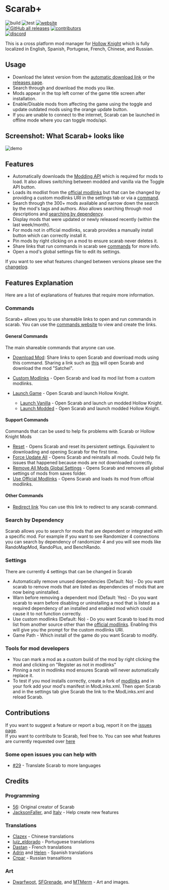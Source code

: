 # Scarab+

![build](https://github.com/TheMulhima/Scarab/actions/workflows/build.yml/badge.svg)
![test](https://github.com/TheMulhima/Scarab/actions/workflows/test.yml/badge.svg)
[![website](https://img.shields.io/website?down_color=red&down_message=offline&up_color=32c854&up_message=online&url=https%3A%2F%2Fthemulhima.github.io%2FScarab)](https://themulhima.github.io/Scarab)  
[![GitHub all releases](https://img.shields.io/github/downloads/TheMulhima/Scarab/total)](https://github.com/TheMulhima/Scarab/releases)
[![contributors](https://img.shields.io/github/contributors/TheMulhima/Scarab)](https://github.com/TheMulhima/Scarab/graphs/contributors)  
[![discord](https://img.shields.io/discord/879125729936298015?label=discord)](https://discord.gg/VDsg3HmWuB)

This is a cross platform mod manager for [Hollow Knight](https://www.hollowknight.com) which is fully localized in English, Spanish, Portugese, French, Chinese, and Russian.

## Usage

- Download the latest version from the [automatic download link](https://themulhima.github.io/Scarab?download) or the [releases page](https://github.com/TheMulhima/Scarab/releases/latest).
- Search through and download the mods you like.
- Mods appear in the top left corner of the game title screen after installation.
- Enable/Disable mods from affecting the game using the toggle and update outdated mods using the orange update button.
- If you are unable to connect to the internet, Scarab can be launched in offline mode where you can toggle mods/api.

## Screenshot: What Scarab+ looks like

![demo](https://github.com/TheMulhima/Scarab/blob/static-resources/Readme%20Assets/ModList.png?raw=true)

## Features

- Automatically downloads the [Modding API](https://github.com/hk-modding/api) which is required for mods to load. It also allows switching between modded and vanilla via the Toggle API button.
- Loads its modlist from the [official modlinks](https://github.com/hk-modding/modlinks) but that can be changed by providing a custom modlinks URI in the settings tab or via a [command](#commands).
- Search through the 300+ mods available and narrow down the search by the mod's tags and authors. Also allows searching through mod descriptions and [searching by dependency](#search-by-dependency).
- Display mods that were updated or newly released recently (within the last week/month).
- For mods not in official modlinks, scarab provides a manually install button which can correctly install  it.
- Pin mods by right clicking on a mod to ensure scarab never deletes it.
- Share links that run commands in scarab see [commands](#commands) for more info.
- Open a mod's global settings file to edit its settings.

If you want to see what features changed between versions please see the [changelog](https://github.com/TheMulhima/Scarab/blob/master/CHANGELOG.md).

## Features Explanation

Here are a list of explanations of features that require more information.

### Commands

Scarab+ allows you to use shareable links to open and run commands in scarab. You can use the [commands website](https://themulhima.github.io/Scarab/commands) to view and create the links.

#### General Commands

The main shareable commands that anyone can use.

- [Download Mod](https://themulhima.github.io/Scarab/commands/download): Share links to open Scarab and download mods using this command. Sharing a link such as [this](https://themulhima.github.io/Scarab/commands/download?mods=Satchel) will open Scarab and download the mod "Satchel".

- [Custom Modlinks](https://themulhima.github.io/Scarab/commands/customModLinks) - Open Scarab and load its mod list from a custom modlinks.

- [Launch Game](https://themulhima.github.io/Scarab/redirect?link=scarab://launch) - Open Scarab and launch Hollow Knight.
  - [Launch Vanilla](https://themulhima.github.io/Scarab/redirect?link=scarab://launch/vanilla) - Open Scarab and launch un modded Hollow Knight.
  - [Launch Modded](https://themulhima.github.io/Scarab/redirect?link=scarab://launch/modded) - Open Scarab and launch modded Hollow Knight.

#### Support Commands

Commands that can be used to help fix problems with Scarab or Hollow Knight Mods

- [Reset](https://themulhima.github.io/Scarab/commands/reset) - Opens Scarab and reset its persistent settings. Equivalent to downloading and opening Scarab for the first time.
- [Force Update All](https://themulhima.github.io/Scarab/commands/forceUpdateAll) - Opens Scarab and reinstalls all mods. Could help fix issues that happened because mods are not downloaded correctly.
- [Remove All Mods Global Settings](https://themulhima.github.io/Scarab/redirect?link=removeAllModsGlobalSettings) - Opens Scarab and removes all global settings of mods from saves folder.
- [Use Official Modlinks](https://themulhima.github.io/Scarab/redirect?link=scarab://useOfficialModLinks) - Opens Scarab and loads its mod from offcial modlinks.

#### Other Commands

- [Redirect link](https://themulhima.github.io/Scarab/redirect) You can use this link to redirect to any scarab command.

### Search by Dependency

Scarab allows you to search for mods that are dependent or integrated with a specific mod. For example if you want to see Randomizer 4 connections you can search by dependency of randomizer 4 and you will see mods like RandoMapMod, RandoPlus, and BenchRando.

### Settings

There are currently 4 settings that can be changed in Scarab

- Automatically remove unused dependencies (Default: No) - Do you want scarab to remove mods that are listed as dependencies of mods that are now being uninstalled.
- Warn before removing a dependent mod (Default: Yes) - Do you want scarab to warn before disabling or uninstalling a mod that is listed as a required dependency of an installed and enabled mod which could cause it to not function correctly.
- Use custom modlinks (Default: No) - Do you want Scarab to load its mod list from another source other than the [official modlinks](https://github.com/hk-modding/modlinks). Enabling this will give you the prompt for the custom modlinks URI.
- Game Path - Which install of the game do you want Scarab to modify.

### Tools for mod developers

- You can mark a mod as a custom build of the mod by right clicking the mod and clicking on "Register as not in modlinks"
- Pinning a not in modlinks mod ensures Scarab will never automatically replace it.
- To test if you mod installs correctly, create a fork of [modlinks](https://github.com/hk-modding/modlinks) and in your fork add your mod's manifest in ModLinks.xml. Then open Scarab and in the settings tab give Scarab the link to the ModLinks.xml and reload Scarab.

## Contributions

If you want to suggest a feature or report a bug, report it on the [issues page](https://github.com/TheMulhima/Scarab/issues/new/choose).  
If you want to contribute to Scarab, feel free to. You can see what features are currently requested over [here](https://github.com/TheMulhima/Scarab/labels/enhancement)

### Some open issues you can help with

- [#29](https://github.com/TheMulhima/Scarab/issues/29) - Translate Scarab to more languages

## Credits

### Programming

- [56](https://github.com/fifty-six): Original creator of Scarab
- [JacksonFaller](https://github.com/JacksonFaller), and [Italy](https://github.com/jngo102) - Help create new features

### Translations

- [Clazex](https://github.com/Clazex) - Chinese translations
- [luiz_eldorado](https://github.com/luizeldorado) - Portuguese translations
- [Dastan](https://github.com/Dastan21) - French translations
- [Adrin](https://twitter.com/Adrin63_?t=lbzYGgt-3Zybjb_S2xqt2A&s=09) and [Helen](https://ko-fi.com/helensb) - Spanish translations
- [Страг](https://discordapp.com/users/274945280775028736) - Russian transaltions

### Art

- [Dwarfwoot]( https://patreon.com/DwarfWoot), [SFGrenade](https://github.com/SFGrenade), and [MTMerm](https://www.youtube.com/channel/UCf6Mnwo_9krAr6RGhuhrB-A) - Art and images.
